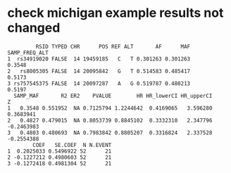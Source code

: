 # check michigan example results not changed

             RSID TYPED CHR      POS REF ALT       AF      MAF SAMP_FREQ_ALT
    1  rs34919020 FALSE  14 19459185   C   T 0.301263 0.301263        0.3548
    2   rs8005305 FALSE  14 20095842   G   T 0.514583 0.485417        0.5173
    3 rs757545375 FALSE  14 20097287   A   G 0.519787 0.480213        0.5197
      SAMP_MAF       R2 ER2    PVALUE        HR HR_lowerCI HR_upperCI          Z
    1   0.3548 0.551952  NA 0.7125794 1.2244642  0.4169065   3.596280  0.3683941
    2   0.4827 0.479015  NA 0.8053739 0.8845102  0.3332310   2.347796 -0.2463983
    3   0.4803 0.480693  NA 0.7983842 0.8805207  0.3316824   2.337528 -0.2554388
            COEF   SE.COEF  N N.EVENT
    1  0.2025033 0.5496922 52      21
    2 -0.1227212 0.4980603 52      21
    3 -0.1272418 0.4981304 52      21


